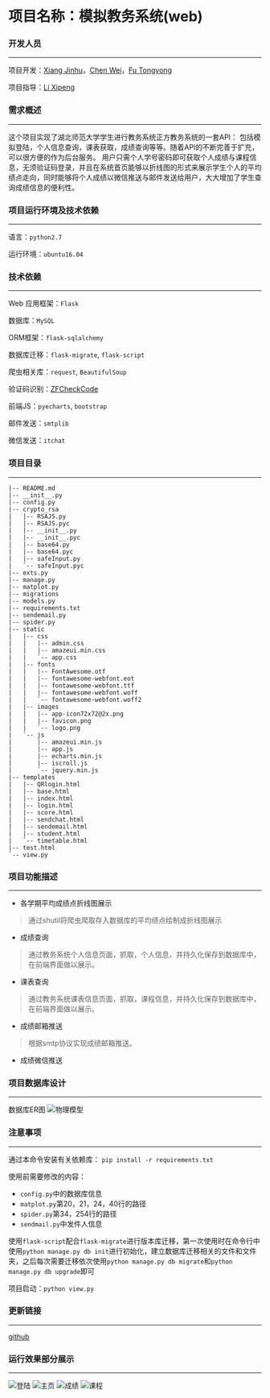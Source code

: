 # 项目名称：模拟教务系统(web)


### 开发人员
---

项目开发：[Xiang Jinhu](https://github.com/chirsxjh)，[Chen Wei](https://github.com/Cris0525)，[Fu Tongyong](https://github.com/CANYOUFINDIT)

项目指导：[Li Xipeng](https://github.com/hahaps)

### 需求概述
---
这个项目实现了湖北师范大学学生进行教务系统正方教务系统的一套API： 包括模拟登陆，个人信息查询，课表获取，成绩查询等等。随着API的不断完善于扩充，可以很方便的作为后台服务。 
用户只需个人学号密码即可获取个人成绩与课程信息，无须验证码登录，并且在系统首页能够以折线图的形式来展示学生个人的平均绩点走向，同时能够将个人成绩以微信推送与邮件发送给用户，大大增加了学生查询成绩信息的便利性。

### 项目运行环境及技术依赖
---
语言：`python2.7`

运行环境：`ubuntu16.04`

### 技术依赖 
---
Web 应用框架：`Flask`

数据库：`MySQL`

ORM框架：`flask-sqlalchemy`

数据库迁移：`flask-migrate`, `flask-script`

爬虫相关库：`request`, `BeautifulSoup`

验证码识别：[ZFCheckCode](https://github.com/sctpan/CheckCodeRecognition)

前端JS：`pyecharts`, `bootstrap`

邮件发送：`smtplib`

微信发送：`itchat`


### 项目目录
---
```
|-- README.md
|-- __init__.py
|-- config.py
|-- crypto_rsa
|   |-- RSAJS.py
|   |-- RSAJS.pyc
|   |-- __init__.py
|   |-- __init__.pyc
|   |-- base64.py
|   |-- base64.pyc
|   |-- safeInput.py
|   `-- safeInput.pyc
|-- exts.py
|-- manage.py
|-- matplot.py
|-- migrations
|-- models.py
|-- requirements.txt
|-- sendemail.py
|-- spider.py
|-- static
|   |-- css
|   |   |-- admin.css
|   |   |-- amazeui.min.css
|   |   `-- app.css
|   |-- fonts
|   |   |-- FontAwesome.otf
|   |   |-- fontawesome-webfont.eot
|   |   |-- fontawesome-webfont.ttf
|   |   |-- fontawesome-webfont.woff
|   |   `-- fontawesome-webfont.woff2
|   |-- images
|   |   |-- app-icon72x72@2x.png
|   |   |-- favicon.png
|   |   `-- logo.png
|   `-- js
|       |-- amazeui.min.js
|       |-- app.js
|       |-- echarts.min.js
|       |-- iscroll.js
|       `-- jquery.min.js
|-- templates
|   |-- QRlogin.html
|   |-- base.html
|   |-- index.html
|   |-- login.html
|   |-- score.html
|   |-- sendchat.html
|   |-- sendemail.html
|   |-- student.html
|   `-- timetable.html
|-- test.html
`-- view.py
```

### 项目功能描述
---
* 各学期平均成绩点折线图展示
>通过shutil将爬虫爬取存入数据库的平均绩点绘制成折线图展示
* 成绩查询
> 通过教务系统个人信息页面，抓取，个人信息，并持久化保存到数据库中，在前端界面做以展示。
* 课表查询
> 通过教务系统课表信息页面，抓取，课程信息，并持久化保存到数据库中，在前端界面做以展示。
* 成绩邮箱推送
> 根据smtp协议实现成绩邮箱推送。
* 成绩微信推送


### 项目数据库设计
---
 数据库ER图
![物理模型](https://camo.githubusercontent.com/f6dc506aea3b1f1ad15ceea1d53a1e29e2a90f91/687474703a2f2f61332e717069632e636e2f7073623f2f5631337552775a343237577a5a752f6c6431796f444a39566e37384f7674304342456277654266676a2a4d54716433393349744e675a386e6b6f212f622f64465942414141414141414126656b3d31266b703d312670743d3026626f3d34414d6b417541444a4149444544552126746c3d31267675696e3d3230313839383237363326746d3d31353335323737363030267363653d36302d342d332672663d7669657765725f333131)

### 注意事项
---
通过本命令安装有关依赖库：
`pip install -r requirements.txt`

使用前需要修改的内容：
- `config.py`中的数据库信息
- `matplot.py`第20，21，24，40行的路径
- `spider.py`第34，254行的路径
- `sendmail.py`中发件人信息

使用`flask-script`配合`flask-migrate`进行版本库迁移，第一次使用时在命令行中使用`python manage.py db init`进行初始化，建立数据库迁移相关的文件和文件夹，之后每次需要迁移依次使用`python manage.py db migrate`和`python manage.py db upgrade`即可


项目启动：`python view.py`



### 更新链接
---
[github](https://github.com/WeAreHus/StudyRecord/tree/master/day-2018-08-26/new_system)





### 运行效果部分展示
---
![登陆](http://a3.qpic.cn/psb?/V13uRwZ427WzZu/hJrCWjQVdkUoQv5K1f4uOytz9v2.xCL5dxnUujJh.fI!/b/dDYBAAAAAAAA&ek=1&kp=1&pt=0&bo=MAf4AjAH.AIDEDU!&tl=1&vuin=2018982763&tm=1535857200&sce=50-1-1&rf=viewer_311)
![主页](http://a4.qpic.cn/psb?/V13uRwZ427WzZu/vl8wWVEKe6.07FzcwLJGH5pbYlP3xLU.MCyrKURuZ9s!/b/dDcBAAAAAAAA&ek=1&kp=1&pt=0&bo=HgfzAh4H8wIDEDU!&tl=1&vuin=2018982763&tm=1535857200&sce=60-4-3&rf=viewer_311)
![成绩](http://a3.qpic.cn/psb?/V13uRwZ427WzZu/p3f6KdfDqGBteLoyBnsmjWi6XAHwiNAWopTiqzsMu7M!/b/dFYAAAAAAAAA&ek=1&kp=1&pt=0&bo=Dgf8Ag4H*AIDEDU!&tl=1&vuin=2018982763&tm=1535857200&sce=50-1-1&rf=viewer_311)
![课程](http://a1.qpic.cn/psb?/V13uRwZ427WzZu/Mymr7HYjbUpPEdMZGnNtcvc4fXqMMLsORw3N0Qd1bVs!/b/dDQBAAAAAAAA&ek=1&kp=1&pt=0&bo=FQf1AhUH9QIDEDU!&tl=1&vuin=2018982763&tm=1535857200&sce=50-1-1&rf=viewer_311)
